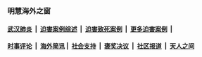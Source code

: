 
### 明慧海外之窗

####  [武汉肺炎](indexes/365.md?t=05171901) &nbsp;|&nbsp;  [迫害案例综述](indexes/328.md?t=05171901) &nbsp;|&nbsp; [迫害致死案例](indexes/277.md?t=05171901)  &nbsp;|&nbsp; [更多迫害案例](indexes/81.md?t=05171901)  &nbsp;|&nbsp; 
####  [时事评论](indexes/19.md?t=05171901) &nbsp;|&nbsp; [海外简讯](indexes/245.md?t=05171901)&nbsp;|&nbsp;  [社会支持](indexes/140.md?t=05171901) &nbsp;|&nbsp; [褒奖决议](indexes/282.md?t=05171901) &nbsp;|&nbsp; [社区报道](indexes/91.md?t=05171901)  &nbsp;|&nbsp; [天人之间](indexes/78.md?t=05171901) 


